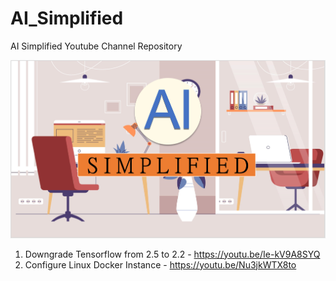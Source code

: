 # AI_Simplified
 AI Simplified Youtube Channel Repository
 
 ![AI_SIMPLIFIED_CHANNEL_LOGO](https://github.com/TDeepanshPandey/AI_Simplified/blob/main/channel_logo.PNG)
 
 1. Downgrade Tensorflow from 2.5 to 2.2 - https://youtu.be/Ie-kV9A8SYQ
 2. Configure Linux Docker Instance - https://youtu.be/Nu3jkWTX8to
